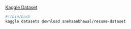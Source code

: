 [Kaggle Dataset](https://www.kaggle.com/datasets/snehaanbhawal/resume-dataset/data)

```bash 
#!/bin/bash
kaggle datasets download snehaanbhawal/resume-dataset
```